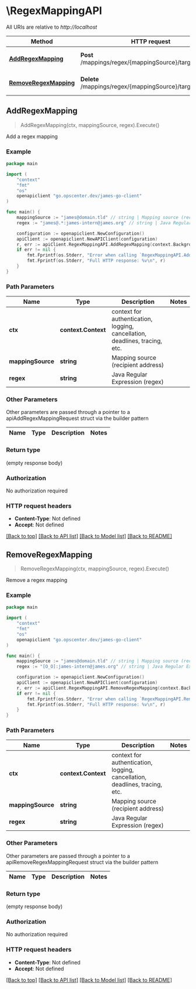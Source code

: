 # \RegexMappingAPI

All URIs are relative to *http://localhost*

Method | HTTP request | Description
------------- | ------------- | -------------
[**AddRegexMapping**](RegexMappingAPI.md#AddRegexMapping) | **Post** /mappings/regex/{mappingSource}/targets/{regex} | Add a regex mapping
[**RemoveRegexMapping**](RegexMappingAPI.md#RemoveRegexMapping) | **Delete** /mappings/regex/{mappingSource}/targets/{regex} | Remove a regex mapping



## AddRegexMapping

> AddRegexMapping(ctx, mappingSource, regex).Execute()

Add a regex mapping

### Example

```go
package main

import (
    "context"
    "fmt"
    "os"
    openapiclient "go.opscenter.dev/james-go-client"
)

func main() {
    mappingSource := "james@domain.tld" // string | Mapping source (recipient address)
    regex := "james@.*:james-intern@james.org" // string | Java Regular Expression (regex)

    configuration := openapiclient.NewConfiguration()
    apiClient := openapiclient.NewAPIClient(configuration)
    r, err := apiClient.RegexMappingAPI.AddRegexMapping(context.Background(), mappingSource, regex).Execute()
    if err != nil {
        fmt.Fprintf(os.Stderr, "Error when calling `RegexMappingAPI.AddRegexMapping``: %v\n", err)
        fmt.Fprintf(os.Stderr, "Full HTTP response: %v\n", r)
    }
}
```

### Path Parameters


Name | Type | Description  | Notes
------------- | ------------- | ------------- | -------------
**ctx** | **context.Context** | context for authentication, logging, cancellation, deadlines, tracing, etc.
**mappingSource** | **string** | Mapping source (recipient address) | 
**regex** | **string** | Java Regular Expression (regex) | 

### Other Parameters

Other parameters are passed through a pointer to a apiAddRegexMappingRequest struct via the builder pattern


Name | Type | Description  | Notes
------------- | ------------- | ------------- | -------------



### Return type

 (empty response body)

### Authorization

No authorization required

### HTTP request headers

- **Content-Type**: Not defined
- **Accept**: Not defined

[[Back to top]](#) [[Back to API list]](../README.md#documentation-for-api-endpoints)
[[Back to Model list]](../README.md#documentation-for-models)
[[Back to README]](../README.md)


## RemoveRegexMapping

> RemoveRegexMapping(ctx, mappingSource, regex).Execute()

Remove a regex mapping

### Example

```go
package main

import (
    "context"
    "fmt"
    "os"
    openapiclient "go.opscenter.dev/james-go-client"
)

func main() {
    mappingSource := "james@domain.tld" // string | Mapping source (recipient address)
    regex := "[O_O]:james-intern@james.org" // string | Java Regular Expression (regex)

    configuration := openapiclient.NewConfiguration()
    apiClient := openapiclient.NewAPIClient(configuration)
    r, err := apiClient.RegexMappingAPI.RemoveRegexMapping(context.Background(), mappingSource, regex).Execute()
    if err != nil {
        fmt.Fprintf(os.Stderr, "Error when calling `RegexMappingAPI.RemoveRegexMapping``: %v\n", err)
        fmt.Fprintf(os.Stderr, "Full HTTP response: %v\n", r)
    }
}
```

### Path Parameters


Name | Type | Description  | Notes
------------- | ------------- | ------------- | -------------
**ctx** | **context.Context** | context for authentication, logging, cancellation, deadlines, tracing, etc.
**mappingSource** | **string** | Mapping source (recipient address) | 
**regex** | **string** | Java Regular Expression (regex) | 

### Other Parameters

Other parameters are passed through a pointer to a apiRemoveRegexMappingRequest struct via the builder pattern


Name | Type | Description  | Notes
------------- | ------------- | ------------- | -------------



### Return type

 (empty response body)

### Authorization

No authorization required

### HTTP request headers

- **Content-Type**: Not defined
- **Accept**: Not defined

[[Back to top]](#) [[Back to API list]](../README.md#documentation-for-api-endpoints)
[[Back to Model list]](../README.md#documentation-for-models)
[[Back to README]](../README.md)

